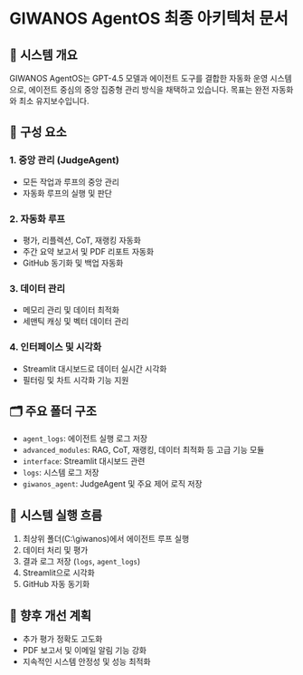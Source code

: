# GIWANOS AgentOS 최종 아키텍처 문서

## 🚩 시스템 개요
GIWANOS AgentOS는 GPT-4.5 모델과 에이전트 도구를 결합한 자동화 운영 시스템으로, 에이전트 중심의 중앙 집중형 관리 방식을 채택하고 있습니다. 목표는 완전 자동화와 최소 유지보수입니다.

## 📌 구성 요소

### 1. 중앙 관리 (JudgeAgent)
- 모든 작업과 루프의 중앙 관리
- 자동화 루프의 실행 및 판단

### 2. 자동화 루프
- 평가, 리플렉션, CoT, 재랭킹 자동화
- 주간 요약 보고서 및 PDF 리포트 자동화
- GitHub 동기화 및 백업 자동화

### 3. 데이터 관리
- 메모리 관리 및 데이터 최적화
- 세맨틱 캐싱 및 벡터 데이터 관리

### 4. 인터페이스 및 시각화
- Streamlit 대시보드로 데이터 실시간 시각화
- 필터링 및 차트 시각화 기능 지원

## 🗂️ 주요 폴더 구조
- `agent_logs`: 에이전트 실행 로그 저장
- `advanced_modules`: RAG, CoT, 재랭킹, 데이터 최적화 등 고급 기능 모듈
- `interface`: Streamlit 대시보드 관련
- `logs`: 시스템 로그 저장
- `giwanos_agent`: JudgeAgent 및 주요 제어 로직 저장

## 🔄 시스템 실행 흐름
1. 최상위 폴더(C:\giwanos)에서 에이전트 루프 실행
2. 데이터 처리 및 평가
3. 결과 로그 저장 (`logs`, `agent_logs`)
4. Streamlit으로 시각화
5. GitHub 자동 동기화

## 📌 향후 개선 계획
- 추가 평가 정확도 고도화
- PDF 보고서 및 이메일 알림 기능 강화
- 지속적인 시스템 안정성 및 성능 최적화